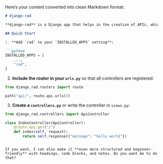 Here’s your content converted into clean Markdown format:

````markdown
# django-rad

**django-rad** is a Django app that helps in the creation of APIs, which is somewhat a mix of **Django Ninja** and **Django Rest Framework**.

## Quick Start

1. **Add `rad` to your `INSTALLED_APPS` setting**:

```python
INSTALLED_APPS = [
    ...,
    "rad",
]
````

2. **Include the router in your `urls.py`** so that all controllers are registered:

```python
from django_rad.routers import route

path("api/", route.api.urls())
```

3. **Create a `controllers.py`** or write the controller in `views.py`:

```python
from django_rad.controllers import ApiController

class IndexController(ApiController):
    @route.api.get("/")
    def index(self, request):
        return self.response({"message": "hello world"})
```

```

If you want, I can also make it **even more structured and beginner-friendly** with headings, code blocks, and notes. Do you want me to do that?
```

